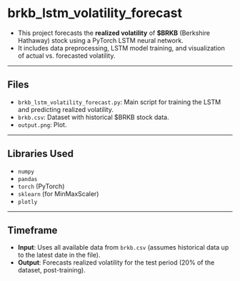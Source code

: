 # brkb_lstm_volatility_forecast

- This project forecasts the **realized volatility** of **$BRKB** (Berkshire Hathaway) stock using a PyTorch LSTM neural network.
- It includes data preprocessing, LSTM model training, and visualization of actual vs. forecasted volatility.

---

## Files
- `brkb_lstm_volatility_forecast.py`: Main script for training the LSTM and predicting realized volatility.
- `brkb.csv`: Dataset with historical $BRKB stock data.
- `output.png`: Plot.

---

## Libraries Used
- `numpy`
- `pandas`
- `torch` (PyTorch)
- `sklearn` (for MinMaxScaler)
- `plotly`

---

## Timeframe
- **Input**: Uses all available data from `brkb.csv` (assumes historical data up to the latest date in the file).
- **Output**: Forecasts realized volatility for the test period (20% of the dataset, post-training).
